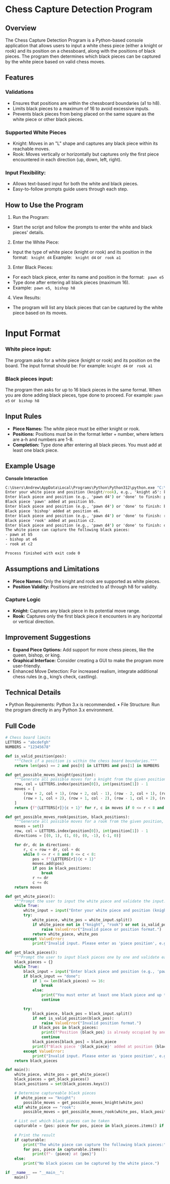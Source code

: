 # Chess Capture Detection Program
## Overview
The Chess Capture Detection Program is a Python-based console application that allows users to input a white chess piece (either a knight or rook) and its position on a chessboard, along with the positions of black pieces. The program then determines which black pieces can be captured by the white piece based on valid chess moves.
## Features
### Validations
-	Ensures that positions are within the chessboard boundaries (a1 to h8).
-	Limits black pieces to a maximum of 16 to avoid excessive inputs.
-	Prevents black pieces from being placed on the same square as the white piece or other black pieces.
### Supported White Pieces
-	Knight: Moves in an "L" shape and captures any black piece within its reachable moves.
-	Rook: Moves vertically or horizontally but captures only the first piece encountered in each direction (up, down, left, right).
### Input Flexibility:
-	Allows text-based input for both the white and black pieces.
-	Easy-to-follow prompts guide users through each step.
## How to Use the Program
1.	Run the Program:
-	Start the script and follow the prompts to enter the white and black pieces' details.
2.	Enter the White Piece:
-	Input the type of white piece (knight or rook) and its position in the format:
` knight d4`
Example: ` knight d4` or ` rook a1`
3.	Enter Black Pieces:
-	For each black piece, enter its name and position in the format:
` pawn e5`
-	Type done after entering all black pieces (maximum 16).
-	Example:` pawn e5`, ` bishop h8`
4.	View Results:
-	The program will list any black pieces that can be captured by the white piece based on its moves.
# Input Format
### White piece input:
The program asks for a white piece (knight or rook) and its position on the board. The input format should be:
For example: ` knight d4 ` or ` rook a1`
### Black pieces input:
The program then asks for up to 16 black pieces in the same format. When you are done adding black pieces, type done to proceed.
For example: ` pawn e5 ` or ` bishop h8`
## Input Rules
-	**Piece Names:** The white piece must be either knight or rook.
-	**Positions:** Positions must be in the format letter + number, where letters are a-h and numbers are 1-8.
-	**Completion:** Type done after entering all black pieces. You must add at least one black piece.
## Example Usage
**Console Interaction**
```cmd
C:\Users\Andrew\AppData\Local\Programs\Python\Python312\python.exe "C:\Users\Andrew\Downloads\# Chess board limits (1).py" 
Enter your white piece and position (knight/rook), e.g., 'knight a5': knight d4
Enter black piece and position (e.g., 'pawn d4') or 'done' to finish: pawn b5
Black piece 'pawn' added at position b5.
Enter black piece and position (e.g., 'pawn d4') or 'done' to finish: bishop e6
Black piece 'bishop' added at position e6.
Enter black piece and position (e.g., 'pawn d4') or 'done' to finish: rook c2
Black piece 'rook' added at position c2.
Enter black piece and position (e.g., 'pawn d4') or 'done' to finish: done
The white piece can capture the following black pieces:
- pawn at b5
- bishop at e6
- rook at c2

Process finished with exit code 0
```
## Assumptions and Limitations
-	**Piece Names:** Only the knight and rook are supported as white pieces.
-	**Position Validity:** Positions are restricted to a1 through h8 for validity.
### Capture Logic
-	**Knight:** Captures any black piece in its potential move range.
-	**Rook:** Captures only the first black piece it encounters in any horizontal or vertical direction.
## Improvement Suggestions
- **Expand Piece Options:** Add support for more chess pieces, like the queen, bishop, or king.
-	**Graphical Interface:** Consider creating a GUI to make the program more user-friendly.
-	Enhanced Move Detection: For increased realism, integrate additional chess rules (e.g., king’s check, castling).
## Technical Details
•	Python Requirements: Python 3.x is recommended.
•	File Structure: Run the program directly in any Python 3.x environment.
## Full Code
```python
# Chess board limits
LETTERS = "abcdefgh"
NUMBERS = "12345678"

def is_valid_position(pos):
    """Check if a position is within the chess board boundaries."""
    return len(pos) == 2 and pos[0] in LETTERS and pos[1] in NUMBERS

def get_possible_moves_knight(position):
    """Generate all possible moves for a knight from the given position."""
    row, col = LETTERS.index(position[0]), int(position[1]) - 1
    moves = [
        (row + 2, col + 1), (row + 2, col - 1), (row - 2, col + 1), (row - 2, col - 1),
        (row + 1, col + 2), (row + 1, col - 2), (row - 1, col + 2), (row - 1, col - 2)
    ]
    return {f"{LETTERS[r]}{c + 1}" for r, c in moves if 0 <= r < 8 and 0 <= c < 8}

def get_possible_moves_rook(position, black_positions):
    """Generate all possible moves for a rook from the given position, stopping at the first black piece in each direction."""
    moves = set()
    row, col = LETTERS.index(position[0]), int(position[1]) - 1
    directions = [(0, 1), (1, 0), (0, -1), (-1, 0)]

    for dr, dc in directions:
        r, c = row + dr, col + dc
        while 0 <= r < 8 and 0 <= c < 8:
            pos = f"{LETTERS[r]}{c + 1}"
            moves.add(pos)
            if pos in black_positions:
                break
            r += dr
            c += dc
    return moves

def get_white_piece():
    """Prompt the user to input the white piece and validate the input."""
    while True:
        white_input = input("Enter your white piece and position (knight/rook), e.g., 'knight a5': ").strip().lower()
        try:
            white_piece, white_pos = white_input.split()
            if white_piece not in ("knight", "rook") or not is_valid_position(white_pos):
                raise ValueError("Invalid piece or position format.")
            return white_piece, white_pos
        except ValueError:
            print("Invalid input. Please enter as 'piece position', e.g., 'knight a5'.")

def get_black_pieces():
    """Prompt the user to input black pieces one by one and validate each input."""
    black_pieces = {}
    while True:
        black_input = input("Enter black piece and position (e.g., 'pawn d4') or 'done' to finish: ").strip().lower()
        if black_input == "done":
            if 1 <= len(black_pieces) <= 16:
                break
            else:
                print("You must enter at least one black piece and up to 16.")
                continue

        try:
            black_piece, black_pos = black_input.split()
            if not is_valid_position(black_pos):
                raise ValueError("Invalid position format.")
            if black_pos in black_pieces:
                print(f"Position {black_pos} is already occupied by another black piece.")
                continue
            black_pieces[black_pos] = black_piece
            print(f"Black piece '{black_piece}' added at position {black_pos}.")
        except ValueError:
            print("Invalid input. Please enter as 'piece position', e.g., 'pawn d4'.")
    return black_pieces

def main():
    white_piece, white_pos = get_white_piece()
    black_pieces = get_black_pieces()
    black_positions = set(black_pieces.keys())

    # Determine captureable black pieces
    if white_piece == "knight":
        possible_moves = get_possible_moves_knight(white_pos)
    elif white_piece == "rook":
        possible_moves = get_possible_moves_rook(white_pos, black_positions)

    # List out which black pieces can be taken
    capturable = {pos: piece for pos, piece in black_pieces.items() if pos in possible_moves}
    
    # Print the result
    if capturable:
        print("The white piece can capture the following black pieces:")
        for pos, piece in capturable.items():
            print(f"- {piece} at {pos}")
    else:
        print("No black pieces can be captured by the white piece.")

if __name__ == "__main__":
    main()

```

